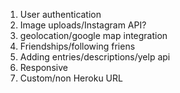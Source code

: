 1. User authentication
2. Image uploads/Instagram API?
3. geolocation/google map integration
4. Friendships/following friens
5. Adding entries/descriptions/yelp api
6. Responsive
7. Custom/non Heroku URL
